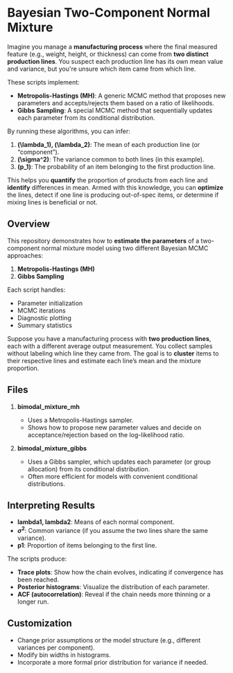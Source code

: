# Bayesian Two-Component Normal Mixture

Imagine you manage a **manufacturing process** where the final measured feature (e.g., weight, height, or thickness) can come from **two distinct production lines**. You suspect each production line has its own mean value and variance, but you're unsure which item came from which line. 

These scripts implement:
- **Metropolis-Hastings (MH)**: A generic MCMC method that proposes new parameters and accepts/rejects them based on a ratio of likelihoods.  
- **Gibbs Sampling**: A special MCMC method that sequentially updates each parameter from its conditional distribution.

By running these algorithms, you can infer:
1. **\(\lambda_1\), \(\lambda_2\)**: The mean of each production line (or “component”).  
2. **\(\sigma^2\)**: The variance common to both lines (in this example).  
3. **\(p_1\)**: The probability of an item belonging to the first production line.

This helps you **quantify** the proportion of products from each line and **identify** differences in mean. Armed with this knowledge, you can **optimize** the lines, detect if one line is producing out-of-spec items, or determine if mixing lines is beneficial or not.


## Overview
This repository demonstrates how to **estimate the parameters** of a two-component normal mixture model using two different Bayesian MCMC approaches:
1. **Metropolis-Hastings (MH)**
2. **Gibbs Sampling**

Each script handles:
- Parameter initialization
- MCMC iterations
- Diagnostic plotting
- Summary statistics

Suppose you have a manufacturing process with **two production lines**, each with a different average output measurement. You collect samples without labeling which line they came from. The goal is to **cluster** items to their respective lines and estimate each line’s mean and the mixture proportion. 

## Files
1. **bimodal_mixture_mh**  
   - Uses a Metropolis-Hastings sampler.  
   - Shows how to propose new parameter values and decide on acceptance/rejection based on the log-likelihood ratio.

2. **bimodal_mixture_gibbs**  
   - Uses a Gibbs sampler, which updates each parameter (or group allocation) from its conditional distribution.  
   - Often more efficient for models with convenient conditional distributions.

## Interpreting Results
- **lambda1, lambda2**: Means of each normal component.
- **$\sigma^2$**: Common variance (if you assume the two lines share the same variance).
- **p1**: Proportion of items belonging to the first line.

The scripts produce:
- **Trace plots**: Show how the chain evolves, indicating if convergence has been reached.
- **Posterior histograms**: Visualize the distribution of each parameter.
- **ACF (autocorrelation)**: Reveal if the chain needs more thinning or a longer run.

## Customization
- Change prior assumptions or the model structure (e.g., different variances per component).
- Modify bin widths in histograms.
- Incorporate a more formal prior distribution for variance if needed.
